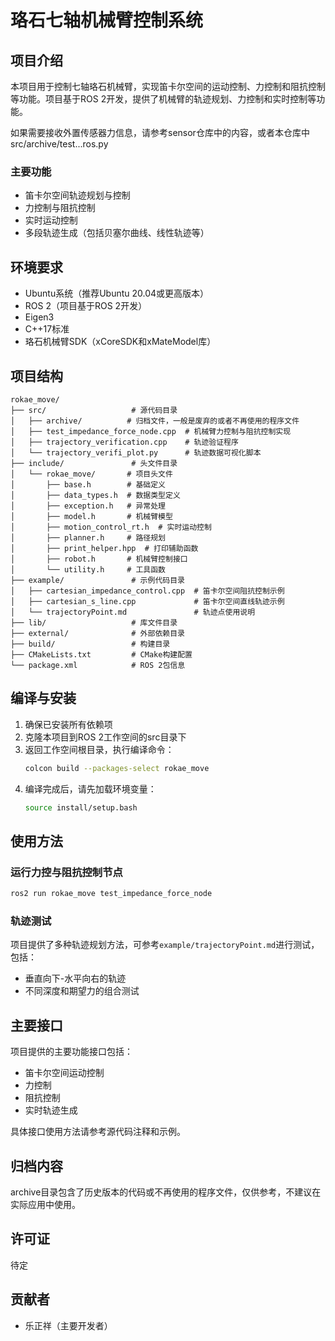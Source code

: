 # 珞石七轴机械臂控制系统

## 项目介绍
本项目用于控制七轴珞石机械臂，实现笛卡尔空间的运动控制、力控制和阻抗控制等功能。项目基于ROS 2开发，提供了机械臂的轨迹规划、力控制和实时控制等功能。

如果需要接收外置传感器力信息，请参考sensor仓库中的内容，或者本仓库中src/archive/test...ros.py

### 主要功能
- 笛卡尔空间轨迹规划与控制
- 力控制与阻抗控制
- 实时运动控制
- 多段轨迹生成（包括贝塞尔曲线、线性轨迹等）

## 环境要求
- Ubuntu系统（推荐Ubuntu 20.04或更高版本）
- ROS 2（项目基于ROS 2开发）
- Eigen3
- C++17标准
- 珞石机械臂SDK（xCoreSDK和xMateModel库）

## 项目结构
```
rokae_move/
├── src/                   # 源代码目录
│   ├── archive/          # 归档文件，一般是废弃的或者不再使用的程序文件
│   ├── test_impedance_force_node.cpp  # 机械臂力控制与阻抗控制实现
│   ├── trajectory_verification.cpp    # 轨迹验证程序
│   └── trajectory_verifi_plot.py      # 轨迹数据可视化脚本
├── include/               # 头文件目录
│   └── rokae_move/       # 项目头文件
│       ├── base.h        # 基础定义
│       ├── data_types.h  # 数据类型定义
│       ├── exception.h   # 异常处理
│       ├── model.h       # 机械臂模型
│       ├── motion_control_rt.h  # 实时运动控制
│       ├── planner.h     # 路径规划
│       ├── print_helper.hpp  # 打印辅助函数
│       ├── robot.h       # 机械臂控制接口
│       └── utility.h     # 工具函数
├── example/               # 示例代码目录
│   ├── cartesian_impedance_control.cpp  # 笛卡尔空间阻抗控制示例
│   ├── cartesian_s_line.cpp             # 笛卡尔空间直线轨迹示例
│   └── trajectoryPoint.md               # 轨迹点使用说明
├── lib/                   # 库文件目录
├── external/              # 外部依赖目录
├── build/                 # 构建目录
├── CMakeLists.txt         # CMake构建配置
└── package.xml            # ROS 2包信息
```

## 编译与安装
1. 确保已安装所有依赖项
2. 克隆本项目到ROS 2工作空间的src目录下
3. 返回工作空间根目录，执行编译命令：
   ```bash
   colcon build --packages-select rokae_move
   ```
4. 编译完成后，请先加载环境变量：
   ```bash
   source install/setup.bash
   ```

## 使用方法
### 运行力控与阻抗控制节点
```bash
ros2 run rokae_move test_impedance_force_node
```

### 轨迹测试
项目提供了多种轨迹规划方法，可参考`example/trajectoryPoint.md`进行测试，包括：
- 垂直向下-水平向右的轨迹
- 不同深度和期望力的组合测试

## 主要接口
项目提供的主要功能接口包括：
- 笛卡尔空间运动控制
- 力控制
- 阻抗控制
- 实时轨迹生成

具体接口使用方法请参考源代码注释和示例。

## 归档内容
archive目录包含了历史版本的代码或不再使用的程序文件，仅供参考，不建议在实际应用中使用。

## 许可证
待定

## 贡献者
- 乐正祥（主要开发者）
